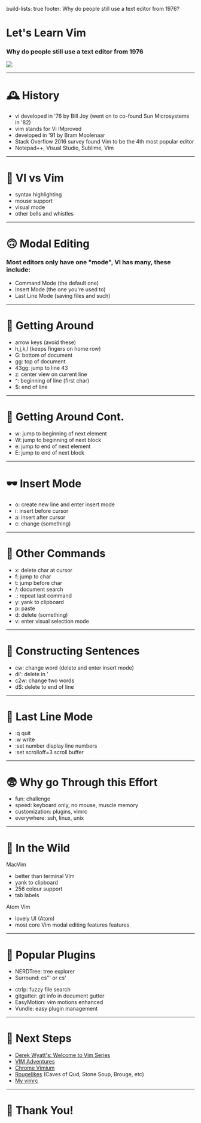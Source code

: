 build-lists: true
footer: Why do people still use a text editor from 1976?

# Let's Learn Vim
### Why do people still use a text editor from 1976

![](http://2.bp.blogspot.com/-sezOdC0M3nU/T4bstgsswfI/AAAAAAAAAMs/UzQnAxyhIqI/s1600/002.JPG)

---

# 🕰 History

- vi developed in '76 by Bill Joy (went on to co-found Sun Microsystems in '82)
- vim stands for Vi IMproved
- developed in '91 by Bram Moolenaar
- Stack Overflow 2016 survey found Vim to be the 4th most popular editor
- Notepad++, Visual Studio, Sublime, Vim

---

# 💪 VI vs Vim

- syntax highlighting
- mouse support
- visual mode
- other bells and whistles

---

# 🙃 Modal Editing

### Most editors only have one "mode", VI has many, these include:

- Command Mode (the default one)
- Insert Mode (the one you're used to)
- Last Line Mode (saving files and such)

---

# 🚙 Getting Around

- arrow keys (avoid these)
- h,j,k,l (keeps fingers on home row)
- G: bottom of document
- gg: top of document
- 43gg: jump to line 43
- z: center view on current line
- ^: beginning of line (first char)
- $: end of line

---

# 🚀 Getting Around Cont.

- w: jump to beginning of next element
- W: jump to beginning of next block
- e: jump to end of next element
- E: jump to end of next block

---

# 🕶 Insert Mode

- o: create new line and enter insert mode
- i: insert before cursor
- a: insert after cursor
- c: change (something)

---

# 🐴 Other Commands

- x: delete char at cursor
- f: jump to char
- t: jump before char
- /: document search
- .: repeat last command
- y: yank to clipboard
- p: paste
- d: delete (something)
- v: enter visual selection mode

---

# 🦄 Constructing Sentences

- cw: change word (delete and enter insert mode)
- di': delete in '
- c2w: change two words
- d$: delete to end of line

---

# 🎯 Last Line Mode

- :q quit
- :w write
- :set number display line numbers
- :set scrolloff=3 scroll buffer

---

# 😨 Why go Through this Effort

- fun: challenge
- speed: keyboard only, no mouse, muscle memory
- customization: plugins, vimrc
- everywhere: ssh, linux, unix

---

# 🌲 In the Wild

MacVim
- better than terminal Vim
- yank to clipboard
- 256 colour support
- tab labels

Atom Vim
- lovely UI (Atom)
- most core Vim modal editing features features

---

# 🔌 Popular Plugins

- NERDTree: tree explorer
- Surround: cs"' or cs'<p>
- ctrlp: fuzzy file search
- gitgutter: git info in document gutter
- EasyMotion: vim motions enhanced
- Vundle: easy plugin management

---

# 👶 Next Steps

- [Derek Wyatt's: Welcome to Vim Series](https://vimeo.com/6999927)
- [VIM Adventures](https://vim-adventures.com/)
- [Chrome Vimium](https://chrome.google.com/webstore/detail/vimium/dbepggeogbaibhgnhhndojpepiihcmeb?hl=en)
- [Rougelikes](https://sites.google.com/site/broguegame/home) (Caves of Qud, Stone Soup, Brouge, etc)
- [My vimrc](https://github.com/themarkappleby/VimSettings/blob/master/.vimrc)

---

# 👋 Thank You!
